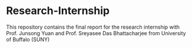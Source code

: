 # Research-Internship
This repository contains the final report for the research internship with Prof. Junsong Yuan and Prof. Sreyasee Das Bhattacharjee from University of Buffalo (SUNY)
